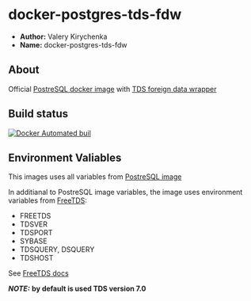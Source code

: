 # docker-postgres-tds-fdw

* **Author:** Valery Kirychenka
* **Name:** docker-postgres-tds-fdw

## About
Official [PostreSQL docker image](https://hub.docker.com/_/postgres/) with [TDS foreign data wrapper](https://github.com/tds-fdw/tds_fdw)

## Build status
[![Docker Automated buil](https://img.shields.io/docker/automated/jrottenberg/ffmpeg.svg)](https://hub.docker.com/r/valeryk/docker-postgres-tds-fdw/builds/)

## Environment Valiables
This images uses all variables from [PostreSQL image](https://hub.docker.com/_/postgres/)

In additianal to PostreSQL image variables, the image uses environment variables from [FreeTDS](http://www.freetds.org/userguide/envvar.htm):

 - FREETDS
 - TDSVER
 - TDSPORT
 - SYBASE
 - TDSQUERY, DSQUERY
 - TDSHOST

See [FreeTDS docs](http://www.freetds.org/index.html)

***NOTE:*** **by default is used TDS version 7.0**
